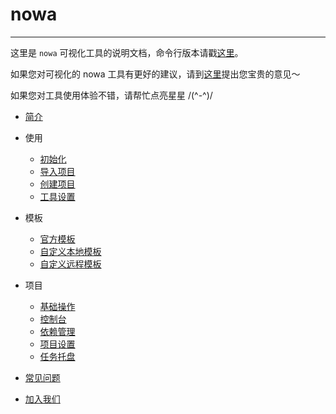 # nowa

---

这里是 `nowa` 可视化工具的说明文档，命令行版本请戳[这里](https://nowa-webpack.github.io/docs/)。

如果您对可视化的 nowa 工具有更好的建议，请到[这里](https://github.com/nowa-webpack/nowa-gui/issues/new)提出您宝贵的意见～

如果您对工具使用体验不错，请帮忙点亮星星 /(^-^)/

* [简介](jian_jie.md)
* 使用
  * [初始化](chu_shi_hua.md)
  * [导入项目](dao_ru_xiang_mu.md)
  * [创建项目](chuang_jian_xiang_mu.md)
  * [工具设置](gong_ju_she_zhi.md)
* 模板
  * [官方模板](guan_fang_mu_ban.md)
  * [自定义本地模板](ben_di_mu_ban.md)
  * [自定义远程模板](yuan_cheng_mu_ban.md)
* 项目
  * [基础操作](ji_chu_cao_zuo.md)
  * [控制台](kong_zhi_tai.md)
  * [依赖管理](yi_lai_guan_li.md)
  * [项目设置](xiang_mu_she_zhi.md)
  * [任务托盘](ren_wu_tuo_pan.md)

* [常见问题](qa.md)
* [加入我们](jia_ru_wo_men.md)
